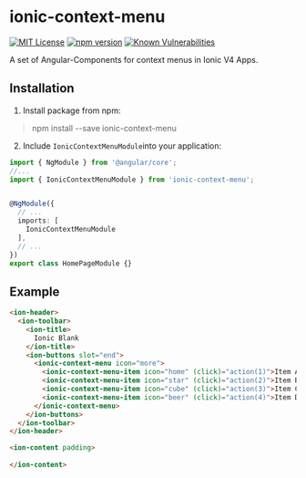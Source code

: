 # ionic-context-menu
[![MIT License][license-image]][license-url] 
[![npm version][npm-image]][npm-url]
[![Known Vulnerabilities][snyk-image]][snyk-url]

A set of Angular-Components for context menus in Ionic V4 Apps.

## Installation
1. Install package from npm:
> npm install --save ionic-context-menu

2. Include `IonicContextMenuModule`into your application:
```typescript
import { NgModule } from '@angular/core';
//...
import { IonicContextMenuModule } from 'ionic-context-menu';


@NgModule({
  // ...
  imports: [
    IonicContextMenuModule
  ],
  // ...
})
export class HomePageModule {}

```

## Example

```html
<ion-header>
  <ion-toolbar>
    <ion-title>
      Ionic Blank
    </ion-title>
    <ion-buttons slot="end">
      <ionic-context-menu icon="more">
        <ionic-context-menu-item icon="home" (click)="action(1)">Item A</ionic-context-menu-item>
        <ionic-context-menu-item icon="star" (click)="action(2)">Item B</ionic-context-menu-item>
        <ionic-context-menu-item icon="cube" (click)="action(3)">Item C</ionic-context-menu-item>
        <ionic-context-menu-item icon="beer" (click)="action(4)">Item D</ionic-context-menu-item>
      </ionic-context-menu>
    </ion-buttons>
  </ion-toolbar>
</ion-header>

<ion-content padding>
  
</ion-content>

```

[license-image]: https://img.shields.io/badge/license-MIT-blue.svg?style=flat
[license-url]: LICENSE

[npm-image]: https://badge.fury.io/js/ionic-context-menu.svg
[npm-url]: https://badge.fury.io/js/ionic-context-menu

[snyk-image]: https://snyk.io/test/github/smartin85/ionic-context-menu/badge.svg
[snyk-url]: https://snyk.io/test/github/smartin85/ionic-context-menu
